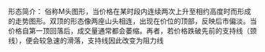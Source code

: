 形态简介：
俗称M头图形，当价格在某时段内连续两次上升至相约高度时而形成的走势图形。双顶的形态像两座山头相连，出现在价位的顶部，反映后市偏淡。当价格自第一顶回落后，成交量通常都会萎缩。再者，若价格跌破先前的支持线（颈线），便会较急速的滑落，支持线因此改变为阻力线